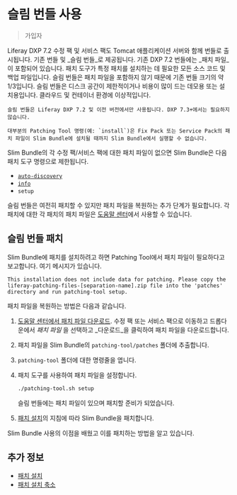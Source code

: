 # 슬림 번들 사용

> 가입자

Liferay DXP 7.2 수정 팩 및 서비스 팩도 Tomcat 애플리케이션 서버와 함께 번들로 출시됩니다. 기존 번들 및 _슬림 번들_로 제공됩니다. 기존 DXP 7.2 번들에는 _패치 파일_이 포함되어 있습니다. 패치 도구가 특정 패치를 설치하는 데 필요한 모든 소스 코드 및 백업 파일입니다. 슬림 번들은 패치 파일을 포함하지 않기 때문에 기존 번들 크기의 약 1/3입니다. 슬림 번들은 디스크 공간이 제한적이거나 비용이 많이 드는 데모용 또는 설치용입니다. 클라우드 및 컨테이너 환경에 이상적입니다.

```{important}
슬림 번들은 Liferay DXP 7.2 및 이전 버전에서만 사용됩니다. DXP 7.3+에서는 필요하지 않습니다.
```

```{warning}
대부분의 Patching Tool 명령(예: `install`)은 Fix Pack 또는 Service Pack의 패치 파일이 Slim Bundle에 설치될 때까지 Slim Bundle에서 실행할 수 없습니다.
```

Slim Bundle의 각 수정 팩/서비스 팩에 대한 패치 파일이 없으면 Slim Bundle은 다음 패치 도구 명령으로 제한됩니다.

* [`auto-discovery`](../../reference/configuring-the-patching-tool.md)
* [`info`](../../reference/getting-patch-information.md)
* `setup`

슬림 번들은 여전히 패치할 수 있지만 패치 파일을 복원하는 추가 단계가 필요합니다. 각 패치에 대한 각 패치의 패치 파일은 [도움말 센터](https://customer.liferay.com/downloads)에서 사용할 수 있습니다.

## 슬림 번들 패치

Slim Bundle에 패치를 설치하려고 하면 Patching Tool에서 패치 파일이 필요하다고 보고합니다. 여기 메시지가 있습니다.

```
This installation does not include data for patching. Please copy the
liferay-patching-files-[separation-name].zip file into the 'patches'
directory and run patching-tool setup.
```

패치 파일을 복원하는 방법은 다음과 같습니다.

1. [도움말 센터에서 패치 파일 다운로드](https://customer.liferay.com/downloads). 수정 팩 또는 서비스 팩으로 이동하고 드롭다운에서 _패치 파일_ 을 선택하고 _다운로드_을 클릭하여 패치 파일을 다운로드합니다.

1. 패치 파일을 Slim Bundle의 `patching-tool/patches` 폴더에 추출합니다.

1. `patching-tool` 폴더에 대한 명령줄을 엽니다.

1. 패치 도구를 사용하여 패치 파일을 설정합니다.

    ```bash
    ./patching-tool.sh setup
    ```

    슬림 번들에는 패치 파일이 있으며 패치할 준비가 되었습니다.

1. [패치 설치](../installing-patches-for-dxp-7-3-and-earlier.md)의 지침에 따라 Slim Bundle을 패치합니다.

Slim Bundle 사용의 이점을 배웠고 이를 패치하는 방법을 알고 있습니다.

## 추가 정보

* [패치 설치](../installing-patches-for-dxp-7-3-and-earlier.md)
* [패치 설치 축소](./slimming-down-patched-installations.md)
